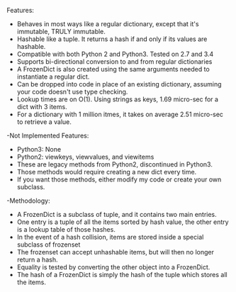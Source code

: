 Features:
- Behaves in most ways like a regular dictionary, except that it's immutable, TRULY immutable.
- Hashable like a tuple.  It returns a hash if and only if its values are hashable.
- Compatible with both Python 2 and Python3.  Tested on 2.7 and 3.4
- Supports bi-directional conversion to and from regular dictionaries
- A FrozenDict is also created using the same arguments needed to instantiate a regular dict. 
- Can be dropped into code in place of an existing dictionary, assuming your code doesn't use type checking.
- Lookup times are on O(1).  Using strings as keys, 1.69 micro-sec for a dict with 3 items.
- For a dictionary with 1 million itmes, it takes on average 2.51 micro-sec to retrieve a value.

-Not Implemented Features:
- Python3: None
- Python2: viewkeys, viewvalues, and viewitems
- These are legacy methods from Python2, discontinued in Python3.
- Those methods would require creating a new dict every time.
- If you want those methods, either modify my code or create your own subclass.

-Methodology:
- A FrozenDict is a subclass of tuple, and it contains two main entries.
- One entry is a tuple of all the items sorted by hash value, the other entry is a lookup table of those hashes.
- In the event of a hash collision, items are stored inside a special subclass of frozenset
- The frozenset can accept unhashable items, but will then no longer return a hash.
- Equality is tested by converting the other object into a FrozenDict.
- The hash of a FrozenDict is simply the hash of the tuple which stores all the items.
